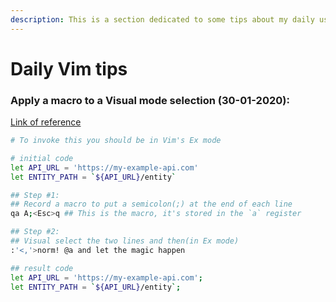 ```yaml
---
description: This is a section dedicated to some tips about my daily usage of Vim
---
```


# Daily Vim tips

### Apply a **macro** to a **Visual mode** selection \(30-01-2020\):

[Link of reference](https://stackoverflow.com/questions/390174/in-vim-how-do-i-apply-a-macro-to-a-set-of-lines)

```bash
# To invoke this you should be in Vim's Ex mode

# initial code
let API_URL = 'https://my-example-api.com'
let ENTITY_PATH = `${API_URL}/entity`

## Step #1:
## Record a macro to put a semicolon(;) at the end of each line
qa A;<Esc>q ## This is the macro, it's stored in the `a` register

## Step #2:
## Visual select the two lines and then(in Ex mode)
:'<,'>norm! @a and let the magic happen

## result code
let API_URL = 'https://my-example-api.com';
let ENTITY_PATH = `${API_URL}/entity`;
```





